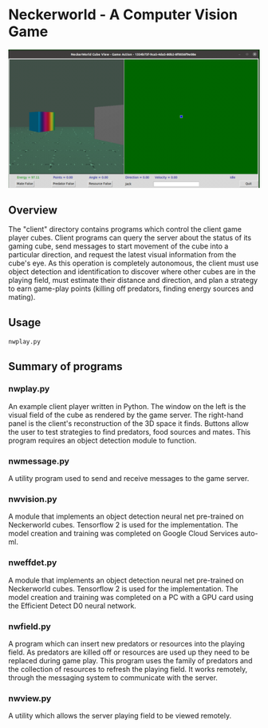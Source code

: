 # Neckerworld - A Computer Vision Game

![Neckerworld NWPlay Control Panel](../images/Neckerworld-nwplay-control-panel.png)

## Overview

The "client" directory contains programs which control the client game player cubes.
Client programs can query the server about the status of its gaming cube, send messages to start movement of the cube into a particular direction, and request the latest visual information from the cube's eye.
As this operation is completely autonomous, the client must use object detection and identification to discover where other cubes are in the playing field, must estimate their distance and direction, and plan a strategy to earn game-play points (killing off predators, finding energy sources and mating).

## Usage

```
nwplay.py
```

## Summary of programs

### nwplay.py

An example client player written in Python.
The window on the left is the visual field of the cube as rendered by the game server.
The right-hand panel is the client's reconstruction of the 3D space it finds.
Buttons allow the user to test strategies to find predators, food sources and mates.
This program requires an object detection module to function.

### nwmessage.py

A utility program used to send and receive messages to the game server.

### nwvision.py

A module that implements an object detection neural net pre-trained on Neckerworld cubes.
Tensorflow 2 is used for the implementation.
The model creation and training was completed on Google Cloud Services auto-ml.

### nweffdet.py

A module that implements an object detection neural net pre-trained on Neckerworld cubes.
Tensorflow 2 is used for the implementation.
The model creation and training was completed on a PC with a GPU card using the Efficient Detect D0 neural network.

### nwfield.py

A program which can insert new predators or resources into the playing field.
As predators are killed off or resources are used up they need to be replaced during game play.
This program uses the family of predators and the collection of resources to refresh the playing field.
It works remotely, through the messaging system to communicate with the server.

### nwview.py

A utility which allows the server playing field to be viewed remotely.




